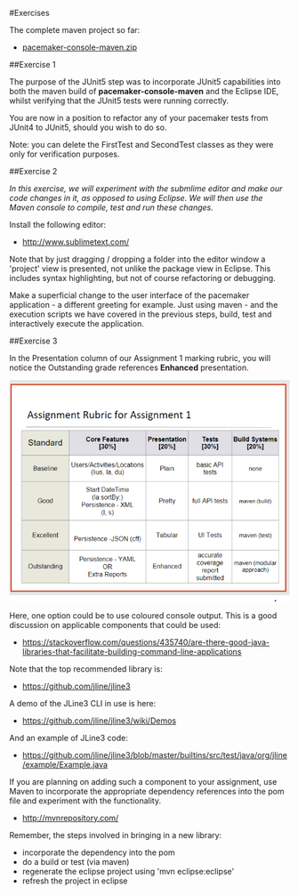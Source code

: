 #Exercises

The complete maven project so far:

- [pacemaker-console-maven.zip](archives/pacemaker-console-maven.zip)


##Exercise 1

The purpose of the JUnit5 step was to incorporate JUnit5 capabilities into both the maven build of **pacemaker-console-maven** and the Eclipse IDE, whilst verifying that the JUnit5 tests were running correctly.  

You are now in a position to refactor any of your pacemaker tests from JUnit4 to JUnit5, should you wish to do so.  

Note: you can delete the FirstTest and SecondTest classes as they were only for verification purposes.


##Exercise 2

*In this exercise, we will experiment with the submlime editor and make our code changes in it, as opposed to using Eclipse. We will then use the Maven console to compile, test and run these changes.*

Install the following editor:

- <http://www.sublimetext.com/>

Note that by just dragging / dropping a folder into the editor window a 'project' view is presented, not unlike the package view in Eclipse. This includes syntax highlighting, but not of course refactoring or debugging.

Make a superficial change to the user interface of the pacemaker application - a different greeting for example. Just using maven - and the execution scripts we have covered in the previous steps, build, test and interactively execute the application.


##Exercise 3

In the Presentation column of our Assignment 1 marking rubric, you will notice the Outstanding grade references **Enhanced** presentation.  

![](img/013.png)

Here, one option could be to use coloured console output.  This is a good discussion on applicable components that could be used:

- <https://stackoverflow.com/questions/435740/are-there-good-java-libraries-that-facilitate-building-command-line-applications>

Note that the top recommended library is:

- <https://github.com/jline/jline3>

A demo of the JLine3 CLI in use is here:

- <https://github.com/jline/jline3/wiki/Demos>

And an example of JLine3 code:

- <https://github.com/jline/jline3/blob/master/builtins/src/test/java/org/jline/example/Example.java>

If you are planning on adding such a component to your assignment, use Maven to incorporate the appropriate dependency references into the pom file and experiment with the functionality.

- <http://mvnrepository.com/>

Remember, the steps involved in bringing in a new library:

- incorporate the dependency into the pom
- do a build or test (via maven) 
- regenerate the eclipse project using 'mvn eclipse:eclipse'
- refresh the project in eclipse

